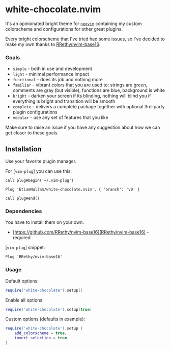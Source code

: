 # white-chocolate.nvim

It's an opinionated bright theme for [`neovim`](https://neovim.io) containing my custom colorscheme and configurations for other great plugins.

Every bright colorscheme that I've tried had some issues, so I've decided to make my own thanks to [RRethy/nvim-base16](https://github.com/RRethy/nvim-base16).

### Goals

- `simple` - both in use and development
- `light` - minimal performance impact
- `functional` - does its job and nothing more
- `familiar` - vibrant colors that you are used to: strings are green, comments are gray (but visible), functions are blue, background is white
- `bright` - darken your screen if its blinding, nothing will blind you if everything is bright and transition will be smooth
- `complete` - delivers a complete package together with optional 3rd-party plugin configurations
- `modular` - use any set of features that you like

Make sure to raise an issue if you have any suggestion about how we can get closer to these goals. 

## Installation

Use your favorite plugin manager.

For [`vim-plug`] you can use this:

```vim
call plug#begin('~/.vim-plug')

Plug 'EtiamNullam/white-chocolate.nvim', { 'branch': 'v0' }

call plug#end()
```

### Dependencies

You have to install them on your own.

- [https://github.com/RRethy/nvim-base16](RRethy/nvim-base16) - required

[`vim-plug`] snippet:

```vim
Plug 'RRethy/nvim-base16'
```

### Usage

Default options:

```lua
require('white-chocolate').setup()
```

Enable all options:

```lua
require('white-chocolate').setup(true)
```

Custom options (defaults in example):

```lua
require('white-chocolate').setup {
    add_colorscheme = true,
    invert_selection = true,
}
```
